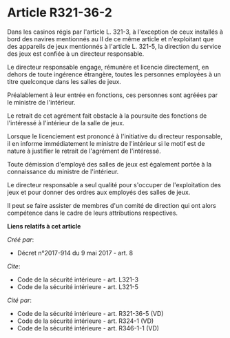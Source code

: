 # Article R321-36-2

Dans les casinos régis par l'article L. 321-3, à l'exception de ceux installés à bord des navires mentionnés au II de ce même
article et n'exploitant que des appareils de jeux mentionnés à l'article L. 321-5, la direction du service des jeux est
confiée à un directeur responsable.

Le directeur responsable engage, rémunère et licencie directement, en dehors de toute ingérence étrangère, toutes les
personnes employées à un titre quelconque dans les salles de jeux.

Préalablement à leur entrée en fonctions, ces personnes sont agréées par le ministre de l'intérieur.

Le retrait de cet agrément fait obstacle à la poursuite des fonctions de l'intéressé à l'intérieur de la salle de jeux.

Lorsque le licenciement est prononcé à l'initiative du directeur responsable, il en informe immédiatement le ministre de
l'intérieur si le motif est de nature à justifier le retrait de l'agrément de l'intéressé.

Toute démission d'employé des salles de jeux est également portée à la connaissance du ministre de l'intérieur.

Le directeur responsable a seul qualité pour s'occuper de l'exploitation des jeux et pour donner des ordres aux employés des
salles de jeux.

Il peut se faire assister de membres d'un comité de direction qui ont alors compétence dans le cadre de leurs attributions
respectives.

**Liens relatifs à cet article**

_Créé par_:

  - Décret n°2017-914 du 9 mai 2017 - art. 8

_Cite_:

  - Code de la sécurité intérieure - art. L321-3
  - Code de la sécurité intérieure - art. L321-5

_Cité par_:

  - Code de la sécurité intérieure - art. R321-36-5 (VD)
  - Code de la sécurité intérieure - art. R324-1 (VD)
  - Code de la sécurité intérieure - art. R346-1-1 (VD)
